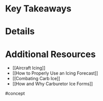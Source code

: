# Key Takeaways

# Details

# Additional Resources
- [[Aircraft Icing]]
- [[How to Properly Use an Icing Forecast]]
- [[Combating Carb Ice]]
- [[How and Why Carburetor Ice Forms]]

#concept